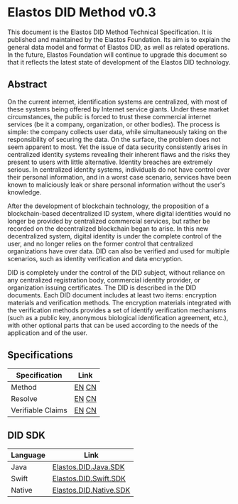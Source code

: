 # Elastos DID Method v0.3

This document is the Elastos DID Method Technical Specification. It is published and maintained by the Elastos Foundation. Its aim is to explain the general data model and format of Elastos DID, as well as related operations. In the future, Elastos Foundation will continue to upgrade this document so that it reflects the latest state of development of the Elastos DID technology.

## Abstract

On the current internet, identification systems are centralized, with most of these systems being offered by Internet service giants. Under these market circumstances, the public is forced to trust these commercial internet services (be it a company, organization, or other bodies). The process is simple: the company collects user data, while simultaneously taking on the responsibility of securing the data. On the surface, the problem does not seem apparent to most. Yet the issue of data security consistently arises in centralized identity systems revealing their inherent flaws and the risks they present to users with little alternative. Identity breaches are extremely serious. In centralized identity systems, individuals do not have control over their personal information, and in a worst case scenario, services have been known to maliciously leak or share personal information without the user's knowledge.

After the development of blockchain technology, the proposition of a blockchain-based decentralized ID system, where digital identities would no longer be provided by centralized commercial services, but rather be recorded on the decentralized blockchain began to arise. In this new decentralized system, digital identity is under the complete control of the user, and no longer relies on the former control that centralized organizations have over data. DID can also be verified and used for multiple scenarios, such as identity verification and data encryption.

DID is completely under the control of the DID subject, without reliance on any centralized registration body, commercial identity provider, or organization issuing certificates. The DID is described in the DID documents. Each DID document includes at least two items: encryption materials and verification methods. The encryption materials integrated with the verification methods provides a set of identify verification mechanisms (such as a public key, anonymous biological identification agreement, etc.), with other optional parts that can be used according to the needs of the application and of the user.

## Specifications

| Specification    | Link                                                                                                                                        |
| ----------------- | ------------------------------------------------------------------------------------------------------------------------------------------- |
| Method            | [EN](/DID/Elastos-DID-Method-Specification_en.md) [CN](/DID/Elastos-DID-Method-Specification_cn.md)                                         |
| Resolve           | [EN](/Resolver/Elastos-DID-Resolver-Specification_en.md) [CN](/Resolver/Elastos-DID-Resolver-Specification_cn.md)                           |
| Verifiable Claims | [EN](/VerifiableClaims/Elastos-Verifiable-Claims-Specification_en.md) [CN](/VerifiableClaims/Elastos-Verifiable-Claims-Specification_cn.md) |

## DID SDK

| Language | Link                                                                        |
| -------- | --------------------------------------------------------------------------- |
| Java     | [Elastos.DID.Java.SDK](https://github.com/elastos/Elastos.DID.Java.SDK)     |
| Swift    | [Elastos.DID.Swift.SDK](https://github.com/elastos/Elastos.DID.Swift.SDK)   |
| Native   | [Elastos.DID.Native.SDK](https://github.com/elastos/Elastos.DID.Native.SDK) |
